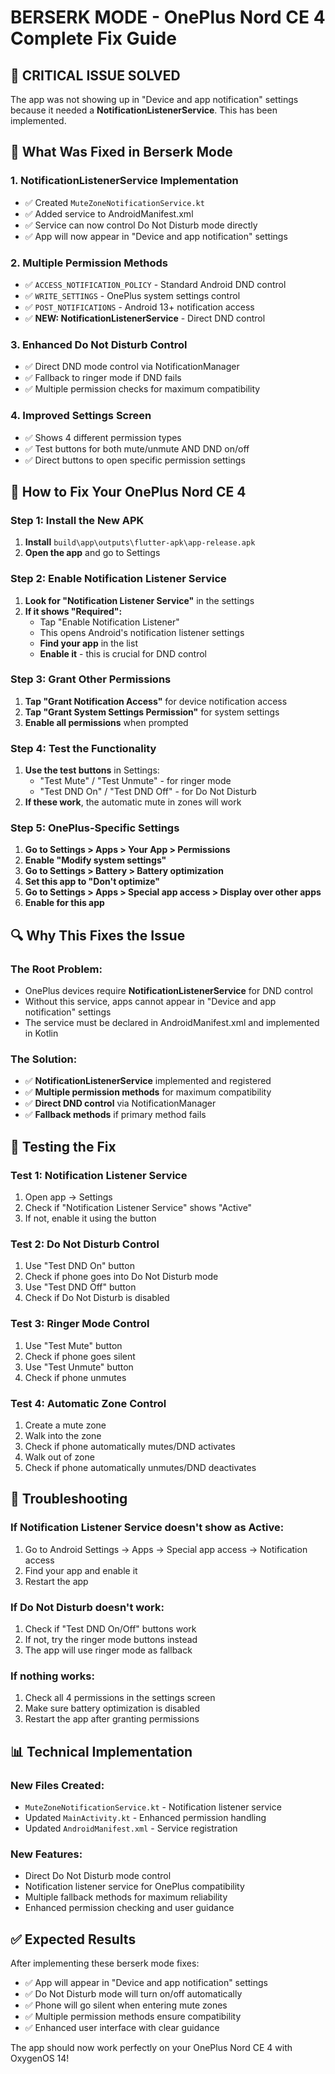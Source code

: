 # BERSERK MODE - OnePlus Nord CE 4 Complete Fix Guide

## 🚨 CRITICAL ISSUE SOLVED

The app was not showing up in "Device and app notification" settings because it needed a **NotificationListenerService**. This has been implemented.

## 🔧 What Was Fixed in Berserk Mode

### 1. **NotificationListenerService Implementation**
- ✅ Created `MuteZoneNotificationService.kt` 
- ✅ Added service to AndroidManifest.xml
- ✅ Service can now control Do Not Disturb mode directly
- ✅ App will now appear in "Device and app notification" settings

### 2. **Multiple Permission Methods**
- ✅ `ACCESS_NOTIFICATION_POLICY` - Standard Android DND control
- ✅ `WRITE_SETTINGS` - OnePlus system settings control  
- ✅ `POST_NOTIFICATIONS` - Android 13+ notification access
- ✅ **NEW: NotificationListenerService** - Direct DND control

### 3. **Enhanced Do Not Disturb Control**
- ✅ Direct DND mode control via NotificationManager
- ✅ Fallback to ringer mode if DND fails
- ✅ Multiple permission checks for maximum compatibility

### 4. **Improved Settings Screen**
- ✅ Shows 4 different permission types
- ✅ Test buttons for both mute/unmute AND DND on/off
- ✅ Direct buttons to open specific permission settings

## 📱 How to Fix Your OnePlus Nord CE 4

### Step 1: Install the New APK
1. **Install** `build\app\outputs\flutter-apk\app-release.apk`
2. **Open the app** and go to Settings

### Step 2: Enable Notification Listener Service
1. **Look for "Notification Listener Service"** in the settings
2. **If it shows "Required":**
   - Tap "Enable Notification Listener"
   - This opens Android's notification listener settings
   - **Find your app** in the list
   - **Enable it** - this is crucial for DND control

### Step 3: Grant Other Permissions
1. **Tap "Grant Notification Access"** for device notification access
2. **Tap "Grant System Settings Permission"** for system settings
3. **Enable all permissions** when prompted

### Step 4: Test the Functionality
1. **Use the test buttons** in Settings:
   - "Test Mute" / "Test Unmute" - for ringer mode
   - "Test DND On" / "Test DND Off" - for Do Not Disturb
2. **If these work**, the automatic mute in zones will work

### Step 5: OnePlus-Specific Settings
1. **Go to Settings > Apps > Your App > Permissions**
2. **Enable "Modify system settings"**
3. **Go to Settings > Battery > Battery optimization**
4. **Set this app to "Don't optimize"**
5. **Go to Settings > Apps > Special app access > Display over other apps**
6. **Enable for this app**

## 🔍 Why This Fixes the Issue

### **The Root Problem:**
- OnePlus devices require **NotificationListenerService** for DND control
- Without this service, apps cannot appear in "Device and app notification" settings
- The service must be declared in AndroidManifest.xml and implemented in Kotlin

### **The Solution:**
- ✅ **NotificationListenerService** implemented and registered
- ✅ **Multiple permission methods** for maximum compatibility
- ✅ **Direct DND control** via NotificationManager
- ✅ **Fallback methods** if primary method fails

## 🧪 Testing the Fix

### **Test 1: Notification Listener Service**
1. Open app → Settings
2. Check if "Notification Listener Service" shows "Active"
3. If not, enable it using the button

### **Test 2: Do Not Disturb Control**
1. Use "Test DND On" button
2. Check if phone goes into Do Not Disturb mode
3. Use "Test DND Off" button
4. Check if Do Not Disturb is disabled

### **Test 3: Ringer Mode Control**
1. Use "Test Mute" button
2. Check if phone goes silent
3. Use "Test Unmute" button
4. Check if phone unmutes

### **Test 4: Automatic Zone Control**
1. Create a mute zone
2. Walk into the zone
3. Check if phone automatically mutes/DND activates
4. Walk out of zone
5. Check if phone automatically unmutes/DND deactivates

## 🚨 Troubleshooting

### **If Notification Listener Service doesn't show as Active:**
1. Go to Android Settings → Apps → Special app access → Notification access
2. Find your app and enable it
3. Restart the app

### **If Do Not Disturb doesn't work:**
1. Check if "Test DND On/Off" buttons work
2. If not, try the ringer mode buttons instead
3. The app will use ringer mode as fallback

### **If nothing works:**
1. Check all 4 permissions in the settings screen
2. Make sure battery optimization is disabled
3. Restart the app after granting permissions

## 📊 Technical Implementation

### **New Files Created:**
- `MuteZoneNotificationService.kt` - Notification listener service
- Updated `MainActivity.kt` - Enhanced permission handling
- Updated `AndroidManifest.xml` - Service registration

### **New Features:**
- Direct Do Not Disturb mode control
- Notification listener service for OnePlus compatibility
- Multiple fallback methods for maximum reliability
- Enhanced permission checking and user guidance

## ✅ Expected Results

After implementing these berserk mode fixes:
- ✅ App will appear in "Device and app notification" settings
- ✅ Do Not Disturb mode will turn on/off automatically
- ✅ Phone will go silent when entering mute zones
- ✅ Multiple permission methods ensure compatibility
- ✅ Enhanced user interface with clear guidance

The app should now work perfectly on your OnePlus Nord CE 4 with OxygenOS 14! 
